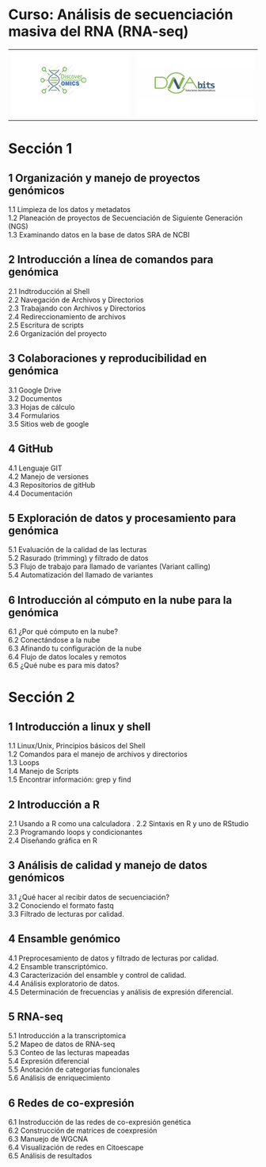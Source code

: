 # Curso: Análisis de secuenciación masiva del RNA (RNA-seq)
<table style="width:100%">
  <tr>
   <td><img src="logoDisco.png"></td>
    <td><img src="logoDNAbit.png"></td>
  </tr>
</table>  
   
# Sección 1  
## 1 Organización y manejo de proyectos genómicos  

1.1 Limpieza de los datos y metadatos  
1.2 Planeación de proyectos de Secuenciación de Siguiente Generación (NGS)  
1.3 Examinando datos en la base de datos SRA de NCBI  


## 2 Introducción a línea de comandos para genómica  

2.1 Indtroducción al Shell  
2.2 Navegación de Archivos y Directorios  
2.3 Trabajando con Archivos y Directorios  
2.4 Redireccionamiento de archivos  
2.5 Escritura de scripts  
2.6 Organización del proyecto  

## 3 Colaboraciones y reproducibilidad en genómica  

3.1 Google Drive  
3.2 Documentos  
3.3 Hojas de cálculo  
3.4 Formularios  
3.5 Sitios web de google  

## 4 GitHub  

4.1 Lenguaje GIT  
4.2 Manejo de versiones  
4.3 Repositorios de gitHub  
4.4 Documentación  


## 5 Exploración de datos y procesamiento para genómica  

5.1 Evaluación de la calidad de las lecturas  
5.2 Rasurado (trimming) y filtrado de datos  
5.3 Flujo de trabajo para llamado de variantes (Variant calling)  
5.4 Automatización del llamado de variantes  


## 6 Introducción al cómputo en la nube para la genómica  

6.1 ¿Por qué cómputo en la nube?  
6.2 Conectándose a la nube  
6.3 Afinando tu configuración de la nube  
6.4 Flujo de datos locales y remotos  
6.5 ¿Qué nube es para mis datos?  



# Sección 2  
## 1 Introducción a linux y shell  
1.1 Linux/Unix, Principios básicos del Shell  
1.2 Comandos para el manejo de archivos y directorios  
1.3 Loops  
1.4 Manejo de Scripts  
1.5 Encontrar información: grep y find  

## 2 Introducción a R  
2.1 Usando a R como una calculadora . 
2.2 Sintaxis en R y uno de RStudio  
2.3 Programando loops y condicionantes   
2.4 Diseñando gráfica en R  

## 3 Análisis de calidad y manejo de datos genómicos  
3.1 ¿Qué hacer al recibir datos de secuenciación?  
3.2 Conociendo el formato fastq  
3.3 Filtrado de lecturas por calidad.  
 

## 4 Ensamble genómico
4.1 Preprocesamiento de datos y filtrado de lecturas por calidad.  
4.2 Ensamble transcriptómico.  
4.3 Caracterización del ensamble y control de calidad.  
4.4 Análisis exploratorio de datos.  
4.5 Determinación de frecuencias y análisis de expresión diferencial.   

## 5 RNA-seq  
5.1 Introducción a la transcriptomica  
5.2 Mapeo de datos de RNA-seq  
5.3 Conteo de las lecturas mapeadas  
5.4 Expresión diferencial  
5.5 Anotación de categorias funcionales  
5.6 Análisis de enriquecimiento  

## 6 Redes de co-expresión 
6.1 Instroducción de las redes de co-expresión genética  
6.2 Construcción de matrices de coexpresión  
6.3 Manuejo de WGCNA  
6.4 Visualización de redes en Citoescape  
6.5 Análisis de resultados






